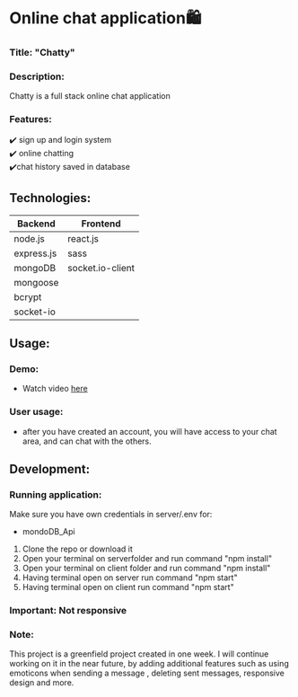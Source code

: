 # Online chat application:shopping:

### Title: "Chatty" 

### Description:
Chatty is a full stack online chat application </br>

### Features:
:heavy_check_mark: sign up and login system </br>
:heavy_check_mark: online chatting </br>
:heavy_check_mark:chat history saved in database</br>

## Technologies: 

|Backend | Frontend |
| --- | --- |
| node.js | react.js |
| express.js |sass|
| mongoDB | socket.io-client| 
|mongoose| |
|bcrypt||
|socket-io||

## Usage: 

### Demo:
- Watch video [here](https://www.youtube.com/watch?v=yZRbSfVzjtQ&t=5s)

### User usage:
- after you have created an account, you will have access to your chat area, and can chat with the others.

## Development:

### Running application:
Make sure you have own credentials in server/.env for:

- mondoDB_Api 

1. Clone the repo or download it
2. Open your terminal on serverfolder and run command "npm install"
3. Open your terminal on client folder and run command "npm install"
4. Having terminal open on server run command "npm start"
5. Having terminal open on client run command "npm start"

### Important: Not responsive

### Note: 
This project is a greenfield project created in one week. I will continue working on it in the near future, by adding additional features such as using emoticons when sending a message , deleting sent messages, responsive design and more.
